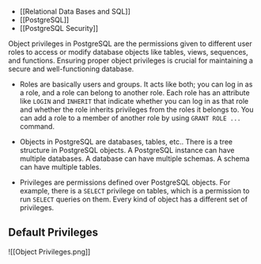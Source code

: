 - [[Relational Data Bases and SQL]]
- [[PostgreSQL]]
- [[PostgreSQL Security]]

Object privileges in PostgreSQL are the permissions given to different user roles to access or modify database objects like tables, views, sequences, and functions. Ensuring proper object privileges is crucial for maintaining a secure and well-functioning database.

- Roles are basically users and groups. It acts like both; you can log in as a role, and a role can belong to another role. Each role has an attribute like `LOGIN` and `INHERIT` that indicate whether you can log in as that role and whether the role inherits privileges from the roles it belongs to. You can add a role to a member of another role by using `GRANT ROLE ...` command.

- Objects in PostgreSQL are databases, tables, etc.. There is a tree structure in PostgreSQL objects. A PostgreSQL instance can have multiple databases. A database can have multiple schemas. A schema can have multiple tables.

- Privileges are permissions defined over PostgreSQL objects. For example, there is a `SELECT` privilege on tables, which is a permission to run `SELECT` queries on them. Every kind of object has a different set of privileges.

## Default Privileges

![[Object Privileges.png]]
